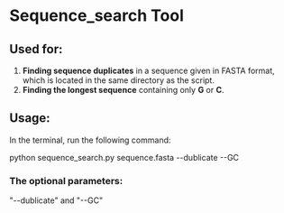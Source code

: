 # Sequence_search Tool

## Used for:

1. **Finding sequence duplicates** in a sequence given in FASTA format, which is located in the same directory as the script.
2. **Finding the longest sequence** containing only **G** or **C**.

## Usage:

In the terminal, run the following command:

python sequence_search.py sequence.fasta --dublicate --GC

### The optional parameters: 
"--dublicate" and "--GC"
